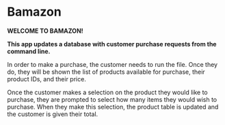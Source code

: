 # Bamazon

**WELCOME TO BAMAZON!**

**This app updates a database with customer purchase requests from the command line.**

In order to make a purchase, the customer needs to run the file. Once they do, they will be shown the list of products available for purchase, their product IDs, and their price. 

Once the customer makes a selection on the product they would like to purchase, they are prompted to select how many items they would wish to purchase. When they make this selection, the product table is updated and the customer is given their total.
